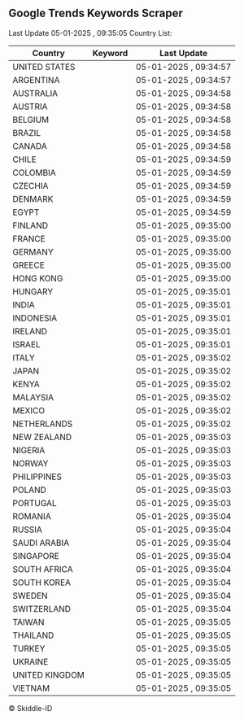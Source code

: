 
## Google Trends Keywords Scraper

Last Update 05-01-2025 , 09:35:05
Country List:

| Country | Keyword | Last Update |
| --- | --- | --- |
| UNITED STATES |  | 05-01-2025 , 09:34:57 |
| ARGENTINA |  | 05-01-2025 , 09:34:57 |
| AUSTRALIA |  | 05-01-2025 , 09:34:58 |
| AUSTRIA |  | 05-01-2025 , 09:34:58 |
| BELGIUM |  | 05-01-2025 , 09:34:58 |
| BRAZIL |  | 05-01-2025 , 09:34:58 |
| CANADA |  | 05-01-2025 , 09:34:58 |
| CHILE |  | 05-01-2025 , 09:34:59 |
| COLOMBIA |  | 05-01-2025 , 09:34:59 |
| CZECHIA |  | 05-01-2025 , 09:34:59 |
| DENMARK |  | 05-01-2025 , 09:34:59 |
| EGYPT |  | 05-01-2025 , 09:34:59 |
| FINLAND |  | 05-01-2025 , 09:35:00 |
| FRANCE |  | 05-01-2025 , 09:35:00 |
| GERMANY |  | 05-01-2025 , 09:35:00 |
| GREECE |  | 05-01-2025 , 09:35:00 |
| HONG KONG |  | 05-01-2025 , 09:35:00 |
| HUNGARY |  | 05-01-2025 , 09:35:01 |
| INDIA |  | 05-01-2025 , 09:35:01 |
| INDONESIA |  | 05-01-2025 , 09:35:01 |
| IRELAND |  | 05-01-2025 , 09:35:01 |
| ISRAEL |  | 05-01-2025 , 09:35:01 |
| ITALY |  | 05-01-2025 , 09:35:02 |
| JAPAN |  | 05-01-2025 , 09:35:02 |
| KENYA |  | 05-01-2025 , 09:35:02 |
| MALAYSIA |  | 05-01-2025 , 09:35:02 |
| MEXICO |  | 05-01-2025 , 09:35:02 |
| NETHERLANDS |  | 05-01-2025 , 09:35:02 |
| NEW ZEALAND |  | 05-01-2025 , 09:35:03 |
| NIGERIA |  | 05-01-2025 , 09:35:03 |
| NORWAY |  | 05-01-2025 , 09:35:03 |
| PHILIPPINES |  | 05-01-2025 , 09:35:03 |
| POLAND |  | 05-01-2025 , 09:35:03 |
| PORTUGAL |  | 05-01-2025 , 09:35:03 |
| ROMANIA |  | 05-01-2025 , 09:35:04 |
| RUSSIA |  | 05-01-2025 , 09:35:04 |
| SAUDI ARABIA |  | 05-01-2025 , 09:35:04 |
| SINGAPORE |  | 05-01-2025 , 09:35:04 |
| SOUTH AFRICA |  | 05-01-2025 , 09:35:04 |
| SOUTH KOREA |  | 05-01-2025 , 09:35:04 |
| SWEDEN |  | 05-01-2025 , 09:35:04 |
| SWITZERLAND |  | 05-01-2025 , 09:35:04 |
| TAIWAN |  | 05-01-2025 , 09:35:05 |
| THAILAND |  | 05-01-2025 , 09:35:05 |
| TURKEY |  | 05-01-2025 , 09:35:05 |
| UKRAINE |  | 05-01-2025 , 09:35:05 |
| UNITED KINGDOM |  | 05-01-2025 , 09:35:05 |
| VIETNAM |  | 05-01-2025 , 09:35:05 |

© Skiddle-ID
